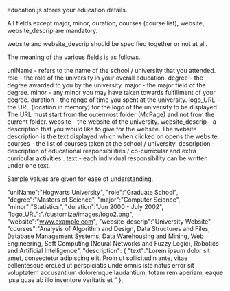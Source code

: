 education.js stores your education details.

All fields except major, minor, duration, courses (course list), website, website_descrip are mandatory.

website and website_descrip should be specified together or not at all.

The meaning of the various fields is as follows.

uniName - refers to the name of the school / university that you attended.
role - the role of the university in your overall education.
degree - the degree awarded to you by the university.
major - the major field of the degree.
minor - any minor you may have taken towards fulfillment of your degree.
duration - the range of time you spent at the university.
logo_URL - the URL (location in memory) for the logo of the university to be displayed. The URL must start from the outermost folder (McPage) and not from the current folder.
website - the website of the university.
website_descrip - a description that you would like to give for the website. The website description is the text displayed which when clicked on opens the website.
courses - the list of courses taken at the school / university.
description - description of educational responsibilities / co-curricular and extra curricular activities.. 
text - each individual responsibility can be written under one text.

Sample values are given for ease of understanding.

"uniName":"Hogwarts University",
"role":"Graduate School",
"degree":"Masters of Science",
"major":"Computer Science",
"minor":"Statistics",
"duration":"Jun 2000 - July 2002",
"logo_URL":"./customize/images/logo2.png",
"website":"www.example.com",
"website_descrip":"University Website",
"courses":"Analysis of Algorithm and Design, Data Structures and Files, Database Management Systems, Data Warehousing and Mining, Web Engineering, Soft Computing (Neural Networks and Fuzzy Logic), Robotics and Artificial Intelligence",
"description": 
	{
		"text":"Lorem ipsum dolor sit amet, consectetur adipiscing elit. Proin ut sollicitudin ante, vitae pellentesque orci.ed ut perspiciatis unde omnis iste natus error sit voluptatem accusantium doloremque laudantium, totam rem aperiam, eaque ipsa quae ab illo inventore veritatis et "
	},
	